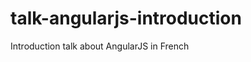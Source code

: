 talk-angularjs-introduction
===========================

Introduction talk about AngularJS in French
